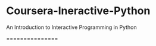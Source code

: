 Coursera-Ineractive-Python
===============

An Introduction to Interactive Programming in Python

===============
